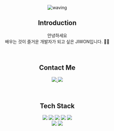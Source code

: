 <div align=center>
  
![waving](https://capsule-render.vercel.app/api?type=waving&height=200&text=JIWONDEV&desc=Front-end&descSize=30&fontAlign=50&fontAlignY=40&color=gradient&)

## Introduction 
안녕하세요<br>
배우는 것이 즐거운 개발자가 되고 싶은 JIWON입니다. 👨‍💻
<br><br><br>

## Contact Me
<a href="https://www.instagram.com/justin_park99/">
  <img src="https://img.shields.io/badge/instagram-E4405F?style=for-the-badge&logo=instagram&logoColor=white&link:https://www.instagram.com/justin_park99/">
</a>
<a href="mailto:99jiwondev@gmail.com">
  <img src="https://img.shields.io/badge/Gmail-EA4335?style=for-the-badge&logo=Gmail&logoColor=white&link:99jiwondev@gmail.com">
</a>
<br><br><br>

## Tech Stack
<img src="https://img.shields.io/badge/HTML5-E34F26?style=for-the-badge&logo=HTML5&logoColor=white">
<img src="https://img.shields.io/badge/CSS3-1572B6?style=for-the-badge&logo=CSS3&logoColor=white">
<img src="https://img.shields.io/badge/JavaScript-F7DF1E?style=for-the-badge&logo=JavaScript&logoColor=white">
<img src="https://img.shields.io/badge/React-61DAFB?style=for-the-badge&logo=React&logoColor=white">
<img src="https://img.shields.io/badge/Sass-CC6699?style=for-the-badge&logo=Sass&logoColor=white">
<br>
<img src="https://img.shields.io/badge/C-A8B9CC?style=for-the-badge&logo=C&logoColor=white">
<img src="https://img.shields.io/badge/Python-3776AB?style=for-the-badge&logo=Python&logoColor=white">
</div>  



<!--
**99JIWONDEV/99JIWONDEV** is a ✨ _special_ ✨ repository because its `README.md` (this file) appears on your GitHub profile.

Here are some ideas to get you started:

- 🔭 I’m currently working on ...
- 🌱 I’m currently learning ...
- 👯 I’m looking to collaborate on ...
- 🤔 I’m looking for help with ...
- 💬 Ask me about ...
- 📫 How to reach me: ...
- 😄 Pronouns: ...
- ⚡ Fun fact: ...
-->
